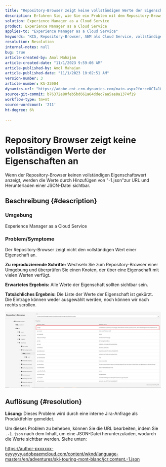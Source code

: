 ```yaml
---
title: "Repository-Browser zeigt keine vollständigen Werte der Eigenschaften an"
description: Erfahren Sie, wie Sie ein Problem mit dem Repository-Browser beheben, der die vollständigen Werte der Eigenschaften in Adobe Experience Manager nicht anzeigt. Fügen Sie "-1.json"zur URL hinzu.
solution: Experience Manager as a Cloud Service
product: Experience Manager as a Cloud Service
applies-to: "Experience Manager as a Cloud Service"
keywords: "KCS, Repository-Browser, AEM als Cloud Service, vollständiger Wert"
resolution: Resolution
internal-notes: null
bug: true
article-created-by: Amol Mahajan
article-created-date: "11/1/2023 9:59:06 AM"
article-published-by: Amol Mahajan
article-published-date: "11/1/2023 10:02:51 AM"
version-number: 3
article-number: KA-23004
dynamics-url: "https://adobe-ent.crm.dynamics.com/main.aspx?forceUCI=1&pagetype=entityrecord&etn=knowledgearticle&id=a7d66748-9d78-ee11-8179-6045bd0065b6"
source-git-commit: b76372e80feb5bd661a64ddec7aa5ae8a1374f19
workflow-type: tm+mt
source-wordcount: '211'
ht-degree: 6%

---
```


# Repository Browser zeigt keine vollständigen Werte der Eigenschaften an


Wenn der Repository-Browser keinen vollständigen Eigenschaftswert anzeigt, werden die Werte durch Hinzufügen von &quot;-1.json&quot;zur URL und Herunterladen einer JSON-Datei sichtbar.

## Beschreibung {#description}


### <b>Umgebung</b>

Experience Manager as a Cloud Service



### <b>Problem/Symptome</b>

Der Repository-Browser zeigt nicht den vollständigen Wert einer Eigenschaft an.

<b>Zu reproduzierende Schritte:</b> Wechseln Sie zum Repository-Browser einer Umgebung und überprüfen Sie einen Knoten, der über eine Eigenschaft mit vielen Werten verfügt.

<b>Erwartetes Ergebnis:</b> Alle Werte der Eigenschaft sollten sichtbar sein.

<b>Tatsächliches Ergebnis:</b> Die Liste der Werte der Eigenschaft ist gekürzt. Die Einträge können weder ausgewählt werden, noch können wir nach rechts scrollen.



![](assets/05df7e78-ff6b-ee11-8df0-6045bd006e5a.png)


## Auflösung {#resolution}

<b>Lösung:</b>
Dieses Problem wird durch eine interne Jira-Anfrage als Produktfehler gemeldet.

Um dieses Problem zu beheben, können Sie die URL bearbeiten, indem Sie `.-1.json` nach dem Inhalt, um eine JSON-Datei herunterzuladen, wodurch die Werte sichtbar werden. Siehe unten:

https://author-pxxxxxx-eyyyyyy.adobeaemcloud.com/content/wknd/language-masters/en/adventures/ski-touring-mont-blanc/jcr:content.-1.json
